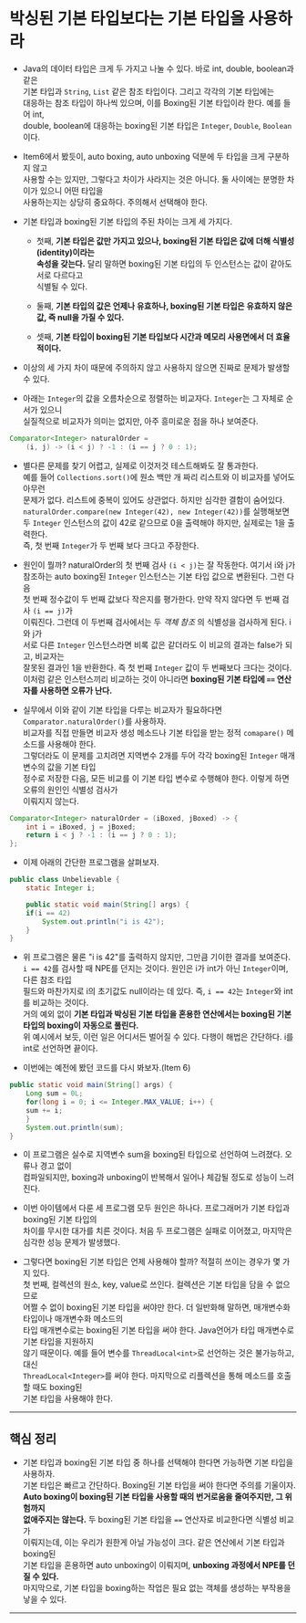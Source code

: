 # 박싱된 기본 타입보다는 기본 타입을 사용하라

- Java의 데이터 타입은 크게 두 가지고 나눌 수 있다. 바로 int, double, boolean과 같은  
  기본 타입과 `String`, `List` 같은 참조 타입이다. 그리고 각각의 기본 타입에는  
  대응하는 참조 타입이 하나씩 있으며, 이를 Boxing된 기본 타입이라 한다. 예를 들어 int,  
  double, boolean에 대응하는 boxing된 기본 타입은 `Integer`, `Double`, `Boolean`이다.

- Item6에서 봤듯이, auto boxing, auto unboxing 덕분에 두 타입을 크게 구분하지 않고  
  사용할 수는 있지만, 그렇다고 차이가 사라지는 것은 아니다. 둘 사이에는 분명한 차이가 있으니 어떤 타입을  
  사용하는지는 상당히 중요하다. 주의해서 선택해야 한다.

- 기본 타입과 boxing된 기본 타입의 주된 차이는 크게 세 가지다.

  - 첫째, **기본 타입은 값만 가지고 있으나, boxing된 기본 타입은 값에 더해 식별성(identity)이라는**  
    **속성을 갖는다.** 달리 말하면 boxing된 기본 타입의 두 인스턴스는 값이 같아도 서로 다르다고  
    식별될 수 있다.

  - 둘째, **기본 타입의 값은 언제나 유효하나, boxing된 기본 타입은 유효하지 않은 값, 즉 null을 가질 수 있다.**

  - 셋째, **기본 타입이 boxing된 기본 타입보다 시간과 메모리 사용면에서 더 효율적이다.**

- 이상의 세 가지 차이 때문에 주의하지 않고 사용하지 않으면 진짜로 문제가 발생할 수 있다.

- 아래는 `Integer`의 값을 오름차순으로 정렬하는 비교자다. `Integer`는 그 자체로 순서가 있으니  
  실질적으로 비교자가 의미는 없지만, 아주 흥미로운 점을 하나 보여준다.

```java
Comparator<Integer> naturalOrder =
    (i, j) -> (i < j) ? -1 : (i == j ? 0 : 1);
```

- 별다른 문제를 찾기 어렵고, 실제로 이것저것 테스트해봐도 잘 통과한다.  
  예를 들어 `Collections.sort()`에 원소 백만 개 짜리 리스트와 이 비교자를 넣어도 아무런  
  문제가 없다. 리스트에 중복이 있어도 상관없다. 하지만 심각한 결함이 숨어있다.  
  `naturalOrder.compare(new Integer(42), new Integer(42))`를 실행해보면  
  두 `Integer` 인스턴스의 값이 42로 같으므로 0을 출력해야 하지만, 실제로는 1을 출력한다.  
  즉, 첫 번째 `Integer`가 두 번째 보다 크다고 주장한다.

- 원인이 뭘까? naturalOrder의 첫 번째 검사 `(i < j)`는 잘 작동한다. 여기서 i와 j가  
  참조하는 auto boxing된 `Integer` 인스턴스는 기본 타입 값으로 변환된다. 그런 다음  
  첫 번째 정수값이 두 번째 값보다 작은지를 평가한다. 만약 작지 않다면 두 번째 검사 `(i == j)`가  
  이뤄진다. 그런데 이 두번째 검사에서는 두 _객체 참조_ 의 식별성을 검사하게 된다. i와 j가  
  서로 다른 `Integer` 인스턴스라면 비록 값은 같더라도 이 비교의 결과는 false가 되고, 비교자는  
  잘못된 결과인 1을 반환한다. 즉 첫 번째 `Integer` 값이 두 번째보다 크다는 것이다.  
  이처럼 같은 인스턴스끼리 비교하는 것이 아니라면 **boxing된 기본 타입에 `==` 연산자를 사용하면 오류가 난다.**

- 실무에서 이와 같이 기본 타입을 다루는 비교자가 필요하다면 `Comparator.naturalOrder()`를 사용하자.  
  비교자를 직접 만들면 비교자 생성 메소드나 기본 타입을 받는 정적 `comapare()` 메소드를 사용해야 한다.  
  그렇더라도 이 문제를 고치려면 지역변수 2개를 두어 각각 boxing된 `Integer` 매개변수의 값을 기본 타입  
  정수로 저장한 다음, 모든 비교를 이 기본 타입 변수로 수행해야 한다. 이렇게 하면 오류의 원인인 식별성 검사가  
  이뤄지지 않는다.

```java
Comparator<Integer> naturalOrder = (iBoxed, jBoxed) -> {
    int i = iBoxed, j = jBoxed;
    return i < j ? -1 : (i == j ? 0 : 1);
};
```

- 이제 아래의 간단한 프로그램을 살펴보자.

```java
public class Unbelievable {
    static Integer i;

    public static void main(String[] args) {
	if(i == 42)
	    System.out.println("i is 42");
    }
}
```

- 위 프로그램은 물론 "i is 42"를 출력하지 않지만, 그만큼 기이한 결과를 보여준다.  
  `i == 42`를 검사할 때 NPE를 던지는 것이다. 원인은 i가 int가 아닌 `Integer`이며, 다른 참조 타입  
  필드와 마찬가지로 i의 초기값도 null이라는 데 있다. 즉, `i == 42`는 `Integer`와 int를 비교하는 것이다.  
  거의 예외 없이 **기본 타입과 박싱된 기본 타입을 혼용한 연산에서는 boxing된 기본 타입의 boxing이 자동으로 풀린다.**  
  위 예시에서 보듯, 이런 일은 어디서든 벌어질 수 있다. 다행이 해법은 간단하다. i를 int로 선언하면 끝이다.

- 이번에는 예전에 봤던 코드를 다시 봐보자.(Item 6)

```java
public static void main(String[] args) {
    Long sum = 0L;
    for(long i = 0; i <= Integer.MAX_VALUE; i++) {
	sum += i;
    }
    System.out.println(sum);
}
```

- 이 프로그램은 실수로 지역변수 sum을 boxing된 타입으로 선언하여 느려졌다. 오류나 경고 없이  
  컴파일되지만, boxing과 unboxing이 반복해서 일어나 체감될 정도로 성능이 느려진다.

- 이번 아이템에서 다룬 세 프로그램 모두 원인은 하나다. 프로그래머가 기본 타입과 boxing된 기본 타입의  
  차이를 무시한 대가를 치른 것이다. 처음 두 프로그램은 실패로 이어졌고, 마지막은 심각한 성능 문제가 발생했다.

- 그렇다면 boxing된 기본 타입은 언제 사용해야 할까? 적절히 쓰이는 경우가 몇 가지 있다.  
  첫 번째, 컬렉션의 원소, key, value로 쓰인다. 컬렉션은 기본 타입을 담을 수 없으므로  
  어쩔 수 없이 boxing된 기본 타입을 써야만 한다. 더 일반화해 말하면, 매개변수화 타입이나 매개변수화 메소드의  
  타입 매개변수로는 boxing된 기본 타입을 써야 한다. Java언어가 타입 매개변수로 기본 타입을 지원하지  
  않기 때문이다. 예를 들어 변수를 `ThreadLocal<int>`로 선언하는 것은 불가능하고, 대신  
  `ThreadLocal<Integer>`를 써야 한다. 마지막으로 리플렉션을 통해 메소드를 호출할 때도 boxing된  
  기본 타입을 사용해야 한다.

<hr/>

## 핵심 정리

- 기본 타입과 boxing된 기본 타입 중 하나를 선택해야 한다면 가능하면 기본 타입을 사용하자.  
  기본 타입은 빠르고 간단하다. Boxing된 기본 타입을 써야 한다면 주의를 기울이자.  
  **Auto boxing이 boxing된 기본 타입을 사용할 때의 번거로움을 줄여주지만, 그 위험까지**  
  **없애주지는 않는다.** 두 boxing된 기본 타입을 `==` 연산자로 비교한다면 식별성 비교가  
  이뤄지는데, 이는 우리가 원한게 아닐 가능성이 크다. 같은 연산에서 기본 타입과 boxing된  
  기본 타입을 혼용하면 auto unboxing이 이뤄지며, **unboxing 과정에서 NPE를 던질 수 있다.**  
  마지막으로, 기본 타입을 boxing하는 작업은 필요 없는 객체를 생성하는 부작용을 낳을 수 있다.

<hr/>
